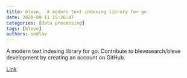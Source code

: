 ```yaml
---
title: bleve,  A modern text indexing library for go
date: 2020-09-11 15:26:47
categories: [data processing]
tags: [bleve]
authors: sedlav
---
```


A modern text indexing library for go. Contribute to blevesearch/bleve development by creating an account on GitHub.

[Link](https://github.com/blevesearch/bleve)
